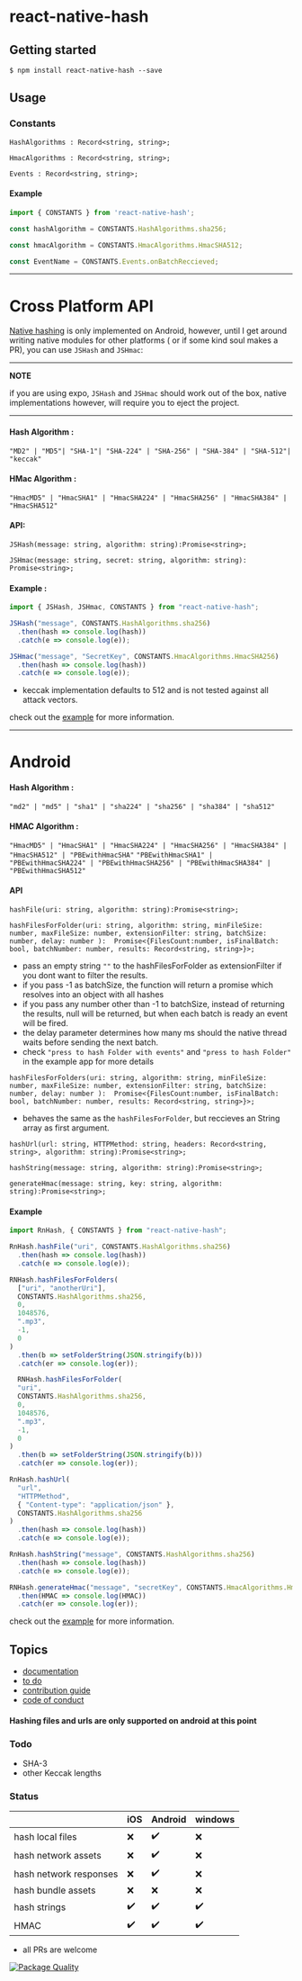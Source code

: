 # react-native-hash

## Getting started

`$ npm install react-native-hash --save`

## Usage

### Constants

```
HashAlgorithms : Record<string, string>;
```

```
HmacAlgorithms : Record<string, string>;
```

```
Events : Record<string, string>;
```

#### Example

```javascript
import { CONSTANTS } from 'react-native-hash';

const hashAlgorithm = CONSTANTS.HashAlgorithms.sha256;

const hmacAlgorithm = CONSTANTS.HmacAlgorithms.HmacSHA512;

const EventName = CONSTANTS.Events.onBatchReccieved;

```
***
# Cross Platform API

[Native hashing](https://github.com/Drazail/react-native-hash/blob/master/README.md#android) is only implemented on Android, however, until I get around writing native modules for other platforms ( or if some kind soul makes a PR), you can use `JSHash` and `JSHmac`:

***
**NOTE**

if you are using expo, `JSHash` and `JSHmac` should work out of the box, native implementations however, will require you to eject the project.
***


#### Hash Algorithm :

`"MD2" | "MD5"| "SHA-1"| "SHA-224" | "SHA-256" | "SHA-384" | "SHA-512"| "keccak"`

#### HMac Algorithm :

`"HmacMD5" | "HmacSHA1" | "HmacSHA224" | "HmacSHA256" | "HmacSHA384" | "HmacSHA512"`

#### API:

```
JSHash(message: string, algorithm: string):Promise<string>;
```
```
JSHmac(message: string, secret: string, algorithm: string): Promise<string>;
```

#### Example :

```javascript
import { JSHash, JSHmac, CONSTANTS } from "react-native-hash";

JSHash("message", CONSTANTS.HashAlgorithms.sha256)
  .then(hash => console.log(hash))
  .catch(e => console.log(e));

JSHmac("message", "SecretKey", CONSTANTS.HmacAlgorithms.HmacSHA256)
  .then(hash => console.log(hash))
  .catch(e => console.log(e));
```

- keccak implementation defaults to 512 and is not tested against all attack vectors.

check out the [example](https://github.com/Drazail/react-native-hash/blob/f992bdb09b1df5652a3b1590ca6e903a077ad4e6/example/App.js#L88-L90) for more information.

***

# Android

#### Hash Algorithm :

`"md2" | "md5" | "sha1" | "sha224" | "sha256" | "sha384" | "sha512"`

#### HMAC Algorithm :

`"HmacMD5" | "HmacSHA1" | "HmacSHA224" | "HmacSHA256" | "HmacSHA384" | "HmacSHA512" | "PBEwithHmacSHA"`
`"PBEwithHmacSHA1" | "PBEwithHmacSHA224" | "PBEwithHmacSHA256" | "PBEwithHmacSHA384" | "PBEwithHmacSHA512"`

#### API

```
hashFile(uri: string, algorithm: string):Promise<string>;
```

```
hashFilesForFolder(uri: string, algorithm: string, minFileSize: number, maxFileSize: number, extensionFilter: string, batchSize: number, delay: number ):  Promise<{FilesCount:number, isFinalBatch: bool, batchNumber: number, results: Record<string, string>}>;
```

* pass an empty string `""` to the hashFilesForFolder as extensionFilter if you dont want to filter the results.
* if you pass -1 as batchSize, the function will return a promise which resolves into an object with all hashes
* if you pass any number other than -1 to batchSize, instead of returning the results, null will be returned, but when each batch is ready an event will be fired.
* the delay parameter determines how many ms should the native thread waits before sending the next batch.
* check `"press to hash Folder with events"` and `"press to hash Folder"` in the example app for more details

```
hashFilesForFolders(uri: string, algorithm: string, minFileSize: number, maxFileSize: number, extensionFilter: string, batchSize: number, delay: number ):  Promise<{FilesCount:number, isFinalBatch: bool, batchNumber: number, results: Record<string, string>}>;
```

* behaves the same as the `hashFilesForFolder`, but reccieves an String array as first argument.

```
hashUrl(url: string, HTTPMethod: string, headers: Record<string, string>, algorithm: string):Promise<string>;
```

```
hashString(message: string, algorithm: string):Promise<string>;
```

```
generateHmac(message: string, key: string, algorithm: string):Promise<string>;
```

#### Example

```javascript
import RnHash, { CONSTANTS } from "react-native-hash";

RnHash.hashFile("uri", CONSTANTS.HashAlgorithms.sha256)
  .then(hash => console.log(hash))
  .catch(e => console.log(e));

RNHash.hashFilesForFolders(
  ["uri", "anotherUri"],
  CONSTANTS.HashAlgorithms.sha256,
  0,
  1048576,
  ".mp3",
  -1,
  0
)
  .then(b => setFolderString(JSON.stringify(b)))
  .catch(er => console.log(er));

  RNHash.hashFilesForFolder(
  "uri",
  CONSTANTS.HashAlgorithms.sha256,
  0,
  1048576,
  ".mp3",
  -1,
  0
)
  .then(b => setFolderString(JSON.stringify(b)))
  .catch(er => console.log(er));

RnHash.hashUrl(
  "url",
  "HTTPMethod",
  { "Content-type": "application/json" },
  CONSTANTS.HashAlgorithms.sha256
)
  .then(hash => console.log(hash))
  .catch(e => console.log(e));

RnHash.hashString("message", CONSTANTS.HashAlgorithms.sha256)
  .then(hash => console.log(hash))
  .catch(e => console.log(e));

RNHash.generateHmac("message", "secretKey", CONSTANTS.HmacAlgorithms.HmacSHA512)
  .then(HMAC => console.log(HMAC))
  .catch(er => console.log(er));
```

check out the [example](https://github.com/Drazail/react-native-hash/blob/6548c12f61d968aa4c647a1c98f06ca31e591381/example/App.js#L47-L54) for more information.


## Topics

- [documentation](https://github.com/Drazail/react-native-hash/wiki/Documentation)
- [to do](https://github.com/Drazail/react-native-hash/wiki/To-Do)
- [contribution guide](https://github.com/Drazail/react-native-hash/wiki/Contribution-Guide)
- [code of conduct](https://github.com/Drazail/react-native-hash/wiki/Code-of-Conduct)

#### Hashing files and urls are only supported on android at this point

### Todo

- SHA-3
- other Keccak lengths

### Status

|                        | iOS                | Android            | windows            |
| ---------------------- | ------------------ | ------------------ | ------------------ |
| hash local files       | :x:                | :heavy_check_mark: | :x:                |
| hash network assets    | :x:                | :heavy_check_mark: | :x:                |
| hash network responses | :x:                | :heavy_check_mark: | :x:                |
| hash bundle assets     | :x:                | :x:                | :x:                |
| hash strings           | :heavy_check_mark: | :heavy_check_mark: | :heavy_check_mark: |
| HMAC                   | :heavy_check_mark:                | :heavy_check_mark: | :heavy_check_mark:     |



- all PRs are welcome

[![Package Quality](https://npm.packagequality.com/badge/react-native-hash.png)](https://packagequality.com/#?package=react-native-hash)
